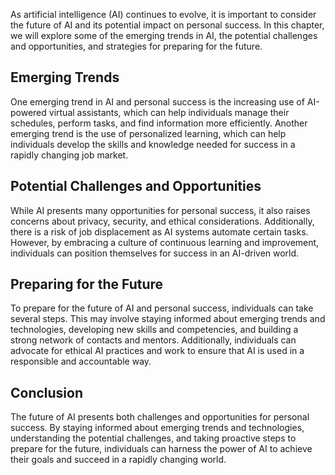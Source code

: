
As artificial intelligence (AI) continues to evolve, it is important to consider the future of AI and its potential impact on personal success. In this chapter, we will explore some of the emerging trends in AI, the potential challenges and opportunities, and strategies for preparing for the future.

Emerging Trends
---------------

One emerging trend in AI and personal success is the increasing use of AI-powered virtual assistants, which can help individuals manage their schedules, perform tasks, and find information more efficiently. Another emerging trend is the use of personalized learning, which can help individuals develop the skills and knowledge needed for success in a rapidly changing job market.

Potential Challenges and Opportunities
--------------------------------------

While AI presents many opportunities for personal success, it also raises concerns about privacy, security, and ethical considerations. Additionally, there is a risk of job displacement as AI systems automate certain tasks. However, by embracing a culture of continuous learning and improvement, individuals can position themselves for success in an AI-driven world.

Preparing for the Future
------------------------

To prepare for the future of AI and personal success, individuals can take several steps. This may involve staying informed about emerging trends and technologies, developing new skills and competencies, and building a strong network of contacts and mentors. Additionally, individuals can advocate for ethical AI practices and work to ensure that AI is used in a responsible and accountable way.

Conclusion
----------

The future of AI presents both challenges and opportunities for personal success. By staying informed about emerging trends and technologies, understanding the potential challenges, and taking proactive steps to prepare for the future, individuals can harness the power of AI to achieve their goals and succeed in a rapidly changing world.
